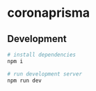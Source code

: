 # coronaprisma

## Development

```bash
# install dependencies
npm i

# run development server
npm run dev
```
